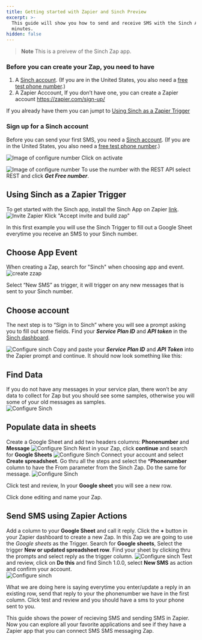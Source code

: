 ```yaml
---
title: Getting started with Zapier and Sinch Preview
excerpt: >-
  This guide will show you how to send and receive SMS with the Sinch API in
  minutes.
hidden: false
---
```


> **Note**
> This is a preivew of the Sinch Zap app.

### Before you can create your Zap, you need to have

1. A [Sinch account](https://dashboard.sinch.com/signup). (If you are in the United States, you also need a [free test phone  number](https://dashboard.sinch.com/numbers/your-numbers/numbers).)
2. A Zapier Acccount,  If you don’t have one, you can create a Zapier account https://zapier.com/sign-up/

If you already have them you can jumpt to [Using Sinch as a Zapier Trigger](doc:sms-zapier#using-sinch-as-a-zapier-trigger)

### Sign up for a Sinch account

Before you can send your first SMS, you need a [Sinch
account](https://dashboard.sinch.com/signup). (If you are in the United States, you also need a [free test phone  number](https://dashboard.sinch.com/numbers/your-numbers/numbers).)


![Image of configure number](images/new-number/activateyournumber.png)
Click on activate


![Image of configure number](images/new-number/select-rest.png)
To use the number with the REST API select REST and click ***Get Free number***.

## Using Sinch as a Zapier Trigger
To get started with the Sinch app, install the Sinch App on Zapier [link](https://zapier.com/developer/public-invite/79749/049663e21af93167070920d64d26eaa9/).
![Invite Zapier](images/zapier/zaipierinvite.png)
Klick "Accept invite and build zap"  

In this first example you will use the Sinch Trigger  to fill out a Google Sheet everytime you receive an SMS to your Sinch number.

## Choose App Event
When creating a Zap, search for "Sinch" when choosing app and event. 
![create zzap](images/zapier/1createzap.png)

Select “New SMS” as trigger, it will trigger on any new messages that is sent to your Sinch number.

## Choose account
The next step is to “Sign in to Sinch” where you will see a prompt asking you to fill out some fields. Find your ***Service Plan ID*** and ***API token*** in the [Sinch dashboard](https://dashboard.sinch.com/sms/api/rest).

![Configure sinch](images/zapier/2configureaccount.png)
Copy and paste your ***Service Plan ID*** and ***API Token*** into the Zapier prompt and continue.
It should now look something like this:

## Find Data
If you do not have any messages in your service plan, there won’t be any data to collect for Zap but you should see some samples, otherwise you will some of your old messages as samples.  
![Configure Sinch](images/zapier/3data.png)

## Populate data in sheets
Create a Google Sheet and add two headers columns: **Phonenumber** and **Message**
![Configure Sinch](images/zapier/4sheet.png)
Next in your Zap, click **continue** and search for **Google Sheets**
![Configure Sinch](images/zapier/5SearchGoogle.png)
Connect your account and select **Create spreadsheet**. Go thru all the steps and select the ***Phonenumber** column to have the From parameter from the Sinch Zap. Do the same for message. 
![Configure Sinch](images/zapier/6configuresheet.png)

Click test and review, In your **Google sheet** you will see a new row.

Click done editing and name your Zap. 

## Send SMS using Zapier Actions
Add a column to your **Google Sheet**  and call it reply. 
Click the **+** button in your Zapier dashboard to create a new Zap. In this Zap we are going to use the *Google sheets* as the Trigger. Search for **Google sheets**, Select the trigger **New or updated spreadsheet row**. Find your sheet by clicking thru the prompts and select reply as the trigger column. 
![Configure sinch](images/zapier/7googlesheettrigger.png)
Test and review, click on **Do this** and find Sinch 1.0.0, select **New SMS** as action and confirm your account.  
![Configure sinch](images/zapier/8SendSMS.png)

What we are doing here is saying everytime you enter/update a reply in an existing row, send that reply to your the phonenumber we have in the first column.
Click test and review and you should have a sms to your phone sent to you.   

This guide shows the power of recieving SMS and sending SMS in Zapier. Now you can explore all your favorite applications and see if they have a Zapier app that you can connect SMS SMS messaging Zap.



